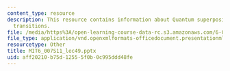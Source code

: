 ```yaml
---
content_type: resource
description: This resource contains information about Quantum superposition and optical
  transitions.
file: /media/https%3A/open-learning-course-data-rc.s3.amazonaws.com/6-007-electromagnetic-energy-from-motors-to-lasers-spring-2011/aff20210b75d12555f0b0c995ddd48fe_MIT6_007S11_lec49.pptx
file_type: application/vnd.openxmlformats-officedocument.presentationml.presentation
resourcetype: Other
title: MIT6_007S11_lec49.pptx
uid: aff20210-b75d-1255-5f0b-0c995ddd48fe
---
```

